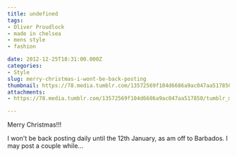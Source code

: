 ```yaml
---
title: undefined
tags:
- Oliver Proudlock
- made in chelsea
- mens style
- fashion

date: 2012-12-25T18:31:00.000Z
categories:
- Style
slug: merry-christmas-i-wont-be-back-posting
thumbnail: https://78.media.tumblr.com/13572569f104d6686a9ac047aa517850/tumblr_mflnh3CtuF1rhrm24o1_r1_540.jpg
attachments:
- https://78.media.tumblr.com/13572569f104d6686a9ac047aa517850/tumblr_mflnh3CtuF1rhrm24o1_r1_1280.jpg

---
```


Merry Christmas!!! 

  I won't be back posting daily until the 12th January, as am off to Barbados. I may post a couple while...
